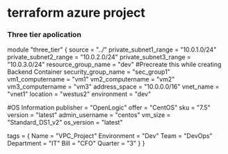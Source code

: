 # terraform azure project 

### Three tier apolication

module "three_tier" {
  source                = "../"
  private_subnet1_range = "10.0.1.0/24"
  private_subnet2_range = "10.0.2.0/24"
  private_subnet3_range = "10.0.3.0/24"
  resource_group_name   = "dev"         #Precreate this while creating Backend Container
  security_group_name   = "sec_group1"
  vm1_computername      = "vm1"
  vm2_computername      = "vm2"
  vm3_computername      = "vm3"
  address_space         = "10.0.0.0/16"
  vnet_name             = "vnet1"
  location              = "westus2"
  environment           = "dev"

  #OS Information
  publisher      = "OpenLogic"
  offer          = "CentOS"
  sku            = "7.5"
  version        = "latest"
  admin_username = "centos"
  vm_size        = "Standard_DS1_v2"
  os_version     = "latest"

  tags = {
    Name        = "VPC_Project"
    Environment = "Dev"
    Team        = "DevOps"
    Department  = "IT"
    Bill        = "CFO"
    Quarter     = "3"
  }
}
